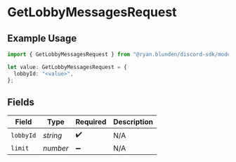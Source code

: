 # GetLobbyMessagesRequest

## Example Usage

```typescript
import { GetLobbyMessagesRequest } from "@ryan.blunden/discord-sdk/models/operations";

let value: GetLobbyMessagesRequest = {
  lobbyId: "<value>",
};
```

## Fields

| Field              | Type               | Required           | Description        |
| ------------------ | ------------------ | ------------------ | ------------------ |
| `lobbyId`          | *string*           | :heavy_check_mark: | N/A                |
| `limit`            | *number*           | :heavy_minus_sign: | N/A                |